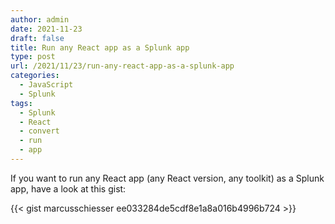 ```yaml
---
author: admin
date: 2021-11-23
draft: false
title: Run any React app as a Splunk app
type: post
url: /2021/11/23/run-any-react-app-as-a-splunk-app
categories:
  - JavaScript
  - Splunk
tags:
  - Splunk
  - React
  - convert
  - run
  - app
---
```


If you want to run any React app (any React version, any toolkit) as a Splunk app, have a look at this gist:

{{< gist marcusschiesser ee033284de5cdf8e1a8a016b4996b724 >}}
